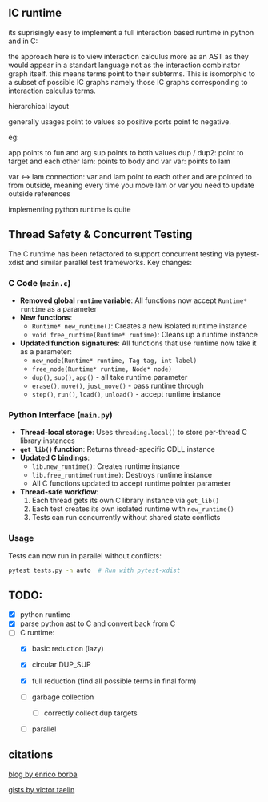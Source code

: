 

## IC runtime

its suprisingly easy to implement a full interaction based runtime in python and in C:

the approach here is to view interaction calculus more as an AST as they would appear in a standart language not as the interaction combinator graph itself.
this means terms point to their subterms. This is isomorphic to a subset of possible IC graphs namely those IC graphs corresponding to interaction calculus terms.

hierarchical layout

generally usages point to values
so positive ports point to negative.

eg:

app points to fun and arg
sup points to both values
dup / dup2:
  point to target and each other
lam:
  points to body and var
var: points to lam

var <-> lam connection:
  var and lam point to each other and are pointed to from outside, meaning every time you move lam or var you need to update outside references


implementing python runtime is quite 

## Thread Safety & Concurrent Testing

The C runtime has been refactored to support concurrent testing via pytest-xdist and similar parallel test frameworks. Key changes:

### C Code (`main.c`)
- **Removed global `runtime` variable**: All functions now accept `Runtime* runtime` as a parameter
- **New functions**:
  - `Runtime* new_runtime()`: Creates a new isolated runtime instance
  - `void free_runtime(Runtime* runtime)`: Cleans up a runtime instance
- **Updated function signatures**: All functions that use runtime now take it as a parameter:
  - `new_node(Runtime* runtime, Tag tag, int label)`
  - `free_node(Runtime* runtime, Node* node)`
  - `dup()`, `sup()`, `app()` - all take runtime parameter
  - `erase()`, `move()`, `just_move()` - pass runtime through
  - `step()`, `run()`, `load()`, `unload()` - accept runtime instance

### Python Interface (`main.py`)
- **Thread-local storage**: Uses `threading.local()` to store per-thread C library instances
- **`get_lib()` function**: Returns thread-specific CDLL instance
- **Updated C bindings**:
  - `lib.new_runtime()`: Creates runtime instance
  - `lib.free_runtime(runtime)`: Destroys runtime instance
  - All C functions updated to accept runtime pointer parameter
- **Thread-safe workflow**:
  1. Each thread gets its own C library instance via `get_lib()`
  2. Each test creates its own isolated runtime with `new_runtime()`
  3. Tests can run concurrently without shared state conflicts

### Usage
Tests can now run in parallel without conflicts:
```bash
pytest tests.py -n auto  # Run with pytest-xdist
```

## TODO:

 - [x] python runtime
 - [x] parse python ast to C and convert back from C
 - [ ] C runtime:
    - [x] basic reduction (lazy)
    - [x] circular DUP_SUP
    - [x] full reduction (find all possible terms in final form)
    - [ ] garbage collection
      - [ ] correctly collect dup targets
    - [ ] parallel



## citations

[blog by enrico borba](https://ezb.io/thoughts/interaction_nets/lambda_calculus/2025-08-30_lazy-memory-layout.html)

[gists by victor taelin](gist.github.com/VictorTaelin)
